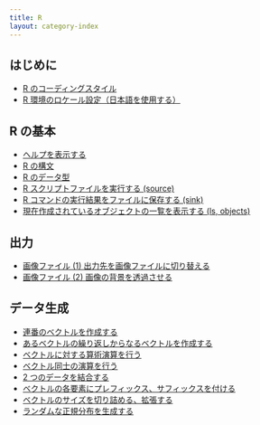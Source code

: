 ```yaml
---
title: R
layout: category-index
---
```


はじめに
----
* [R のコーディングスタイル](coding-style.html)
* [R 環境のロケール設定（日本語を使用する）](basic/locale.html)

R の基本
----
* [ヘルプを表示する](basic/help.html)
* [R の構文](basic/syntax.html)
* [R のデータ型](basic/data-types.html)
* [R スクリプトファイルを実行する (source)](basic/run-script.html)
* [R コマンドの実行結果をファイルに保存する (sink)](basic/sink-output.html)
* [現在作成されているオブジェクトの一覧を表示する (ls, objects)](basic/ls-objects.html)

出力
----
* [画像ファイル (1) 出力先を画像ファイルに切り替える](io/create-image.html)
* [画像ファイル (2) 画像の背景を透過させる](io/transparent-bg.html)

データ生成
----
* [連番のベクトルを作成する](data/create-vector.html)
* [あるベクトルの繰り返しからなるベクトルを作成する](data/repeated-vector.html)
* [ベクトルに対する算術演算を行う](data/vector-operation.html)
* [ベクトル同士の演算を行う](data/operation-between-vectors.html)
* [2 つのデータを結合する](data/combine-values.html)
* [ベクトルの各要素にプレフィックス、サフィックスを付ける](data/prefix-and-suffix.html)
* [ベクトルのサイズを切り詰める、拡張する](data/shrink-and-extend-vector.html)
* [ランダムな正規分布を生成する](data/normal-distribution.html)

